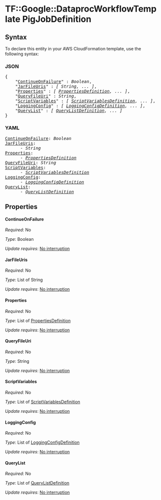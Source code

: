 # TF::Google::DataprocWorkflowTemplate PigJobDefinition

## Syntax

To declare this entity in your AWS CloudFormation template, use the following syntax:

### JSON

<pre>
{
    "<a href="#continueonfailure" title="ContinueOnFailure">ContinueOnFailure</a>" : <i>Boolean</i>,
    "<a href="#jarfileuris" title="JarFileUris">JarFileUris</a>" : <i>[ String, ... ]</i>,
    "<a href="#properties" title="Properties">Properties</a>" : <i>[ <a href="propertiesdefinition.md">PropertiesDefinition</a>, ... ]</i>,
    "<a href="#queryfileuri" title="QueryFileUri">QueryFileUri</a>" : <i>String</i>,
    "<a href="#scriptvariables" title="ScriptVariables">ScriptVariables</a>" : <i>[ <a href="scriptvariablesdefinition.md">ScriptVariablesDefinition</a>, ... ]</i>,
    "<a href="#loggingconfig" title="LoggingConfig">LoggingConfig</a>" : <i>[ <a href="loggingconfigdefinition.md">LoggingConfigDefinition</a>, ... ]</i>,
    "<a href="#querylist" title="QueryList">QueryList</a>" : <i>[ <a href="querylistdefinition.md">QueryListDefinition</a>, ... ]</i>
}
</pre>

### YAML

<pre>
<a href="#continueonfailure" title="ContinueOnFailure">ContinueOnFailure</a>: <i>Boolean</i>
<a href="#jarfileuris" title="JarFileUris">JarFileUris</a>: <i>
      - String</i>
<a href="#properties" title="Properties">Properties</a>: <i>
      - <a href="propertiesdefinition.md">PropertiesDefinition</a></i>
<a href="#queryfileuri" title="QueryFileUri">QueryFileUri</a>: <i>String</i>
<a href="#scriptvariables" title="ScriptVariables">ScriptVariables</a>: <i>
      - <a href="scriptvariablesdefinition.md">ScriptVariablesDefinition</a></i>
<a href="#loggingconfig" title="LoggingConfig">LoggingConfig</a>: <i>
      - <a href="loggingconfigdefinition.md">LoggingConfigDefinition</a></i>
<a href="#querylist" title="QueryList">QueryList</a>: <i>
      - <a href="querylistdefinition.md">QueryListDefinition</a></i>
</pre>

## Properties

#### ContinueOnFailure

_Required_: No

_Type_: Boolean

_Update requires_: [No interruption](https://docs.aws.amazon.com/AWSCloudFormation/latest/UserGuide/using-cfn-updating-stacks-update-behaviors.html#update-no-interrupt)

#### JarFileUris

_Required_: No

_Type_: List of String

_Update requires_: [No interruption](https://docs.aws.amazon.com/AWSCloudFormation/latest/UserGuide/using-cfn-updating-stacks-update-behaviors.html#update-no-interrupt)

#### Properties

_Required_: No

_Type_: List of <a href="propertiesdefinition.md">PropertiesDefinition</a>

_Update requires_: [No interruption](https://docs.aws.amazon.com/AWSCloudFormation/latest/UserGuide/using-cfn-updating-stacks-update-behaviors.html#update-no-interrupt)

#### QueryFileUri

_Required_: No

_Type_: String

_Update requires_: [No interruption](https://docs.aws.amazon.com/AWSCloudFormation/latest/UserGuide/using-cfn-updating-stacks-update-behaviors.html#update-no-interrupt)

#### ScriptVariables

_Required_: No

_Type_: List of <a href="scriptvariablesdefinition.md">ScriptVariablesDefinition</a>

_Update requires_: [No interruption](https://docs.aws.amazon.com/AWSCloudFormation/latest/UserGuide/using-cfn-updating-stacks-update-behaviors.html#update-no-interrupt)

#### LoggingConfig

_Required_: No

_Type_: List of <a href="loggingconfigdefinition.md">LoggingConfigDefinition</a>

_Update requires_: [No interruption](https://docs.aws.amazon.com/AWSCloudFormation/latest/UserGuide/using-cfn-updating-stacks-update-behaviors.html#update-no-interrupt)

#### QueryList

_Required_: No

_Type_: List of <a href="querylistdefinition.md">QueryListDefinition</a>

_Update requires_: [No interruption](https://docs.aws.amazon.com/AWSCloudFormation/latest/UserGuide/using-cfn-updating-stacks-update-behaviors.html#update-no-interrupt)

